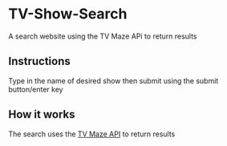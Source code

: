 # TV-Show-Search

 A search website using the TV Maze APi to return results  

## Instructions

Type in the name of desired show then submit using the submit button/enter key  

## How it works

The search uses the [TV Maze API](https://www.tvmaze.com) to return results  
